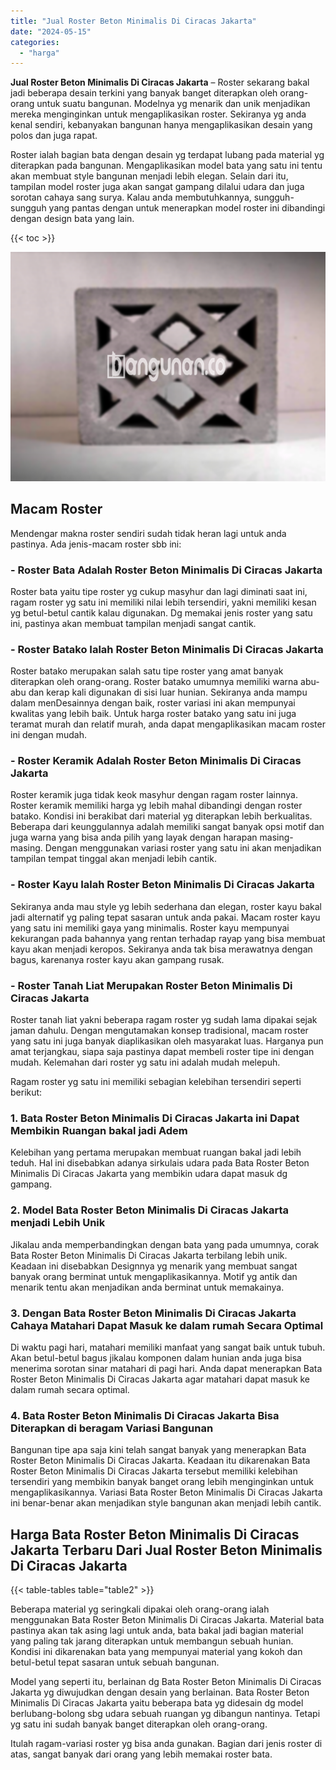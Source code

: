 ```yaml
---
title: "Jual Roster Beton Minimalis Di Ciracas Jakarta"
date: "2024-05-15"
categories: 
  - "harga"
---
```


**Jual Roster Beton Minimalis Di Ciracas Jakarta** – Roster sekarang bakal jadi beberapa desain terkini yang banyak banget diterapkan oleh orang-orang untuk suatu bangunan. Modelnya yg menarik dan unik menjadikan mereka menginginkan untuk mengaplikasikan roster. Sekiranya yg anda kenal sendiri, kebanyakan bangunan hanya mengaplikasikan desain yang polos dan juga rapat.

Roster ialah bagian bata dengan desain yg terdapat lubang pada material yg diterapkan pada bangunan. Mengaplikasikan model bata yang satu ini tentu akan membuat style bangunan menjadi lebih elegan. Selain dari itu, tampilan model roster juga akan sangat gampang dilalui udara dan juga sorotan cahaya sang surya. Kalau anda membutuhkannya, sungguh-sungguh yang pantas dengan untuk menerapkan model roster ini dibandingi dengan design bata yang lain.

{{< toc >}}

![Jual Roster Beton Minimalis Di Ciracas Jakarta](/images/bata-roster-minimalis-24.png)

## Macam Roster

Mendengar makna roster sendiri sudah tidak heran lagi untuk anda pastinya. Ada jenis-macam roster sbb ini:

### \- Roster Bata Adalah Roster Beton Minimalis Di Ciracas Jakarta

Roster bata yaitu tipe roster yg cukup masyhur dan lagi diminati saat ini, ragam roster yg satu ini memiliki nilai lebih tersendiri, yakni memiliki kesan yg betul-betul cantik kalau digunakan. Dg memakai jenis roster yang satu ini, pastinya akan membuat tampilan menjadi sangat cantik.

### \- Roster Batako Ialah Roster Beton Minimalis Di Ciracas Jakarta

Roster batako merupakan salah satu tipe roster yang amat banyak diterapkan oleh orang-orang. Roster batako umumnya memiliki warna abu-abu dan kerap kali digunakan di sisi luar hunian. Sekiranya anda mampu dalam menDesainnya dengan baik, roster variasi ini akan mempunyai kwalitas yang lebih baik. Untuk harga roster batako yang satu ini juga teramat murah dan relatif murah, anda dapat mengaplikasikan macam roster ini dengan mudah.

### \- Roster Keramik Adalah Roster Beton Minimalis Di Ciracas Jakarta

Roster keramik juga tidak keok masyhur dengan ragam roster lainnya. Roster keramik memiliki harga yg lebih mahal dibandingi dengan roster batako. Kondisi ini berakibat dari material yg diterapkan lebih berkualitas. Beberapa dari keunggulannya adalah memiliki sangat banyak opsi motif dan juga warna yang bisa anda pilih yang layak dengan harapan masing-masing. Dengan menggunakan variasi roster yang satu ini akan menjadikan tampilan tempat tinggal akan menjadi lebih cantik.

### \- Roster Kayu Ialah Roster Beton Minimalis Di Ciracas Jakarta

Sekiranya anda mau style yg lebih sederhana dan elegan, roster kayu bakal jadi alternatif yg paling tepat sasaran untuk anda pakai. Macam roster kayu yang satu ini memiliki gaya yang minimalis. Roster kayu mempunyai kekurangan pada bahannya yang rentan terhadap rayap yang bisa membuat kayu akan menjadi keropos. Sekiranya anda tak bisa merawatnya dengan bagus, karenanya roster kayu akan gampang rusak.

### \- Roster Tanah Liat Merupakan Roster Beton Minimalis Di Ciracas Jakarta

Roster tanah liat yakni beberapa ragam roster yg sudah lama dipakai sejak jaman dahulu. Dengan mengutamakan konsep tradisional, macam roster yang satu ini juga banyak diaplikasikan oleh masyarakat luas. Harganya pun amat terjangkau, siapa saja pastinya dapat membeli roster tipe ini dengan mudah. Kelemahan dari roster yg satu ini adalah mudah melepuh.

Ragam roster yg satu ini memiliki sebagian kelebihan tersendiri seperti berikut:

### 1\. Bata Roster Beton Minimalis Di Ciracas Jakarta ini Dapat Membikin Ruangan bakal jadi Adem

Kelebihan yang pertama merupakan membuat ruangan bakal jadi lebih teduh. Hal ini disebabkan adanya sirkulais udara pada Bata Roster Beton Minimalis Di Ciracas Jakarta yang membikin udara dapat masuk dg gampang.

### 2\. Model Bata Roster Beton Minimalis Di Ciracas Jakarta menjadi Lebih Unik

Jikalau anda memperbandingkan dengan bata yang pada umumnya, corak Bata Roster Beton Minimalis Di Ciracas Jakarta terbilang lebih unik. Keadaan ini disebabkan Designnya yg menarik yang membuat sangat banyak orang berminat untuk mengaplikasikannya. Motif yg antik dan menarik tentu akan menjadikan anda berminat untuk memakainya.

### 3\. Dengan Bata Roster Beton Minimalis Di Ciracas Jakarta Cahaya Matahari Dapat Masuk ke dalam rumah Secara Optimal

Di waktu pagi hari, matahari memiliki manfaat yang sangat baik untuk tubuh. Akan betul-betul bagus jikalau komponen dalam hunian anda juga bisa menerima sorotan sinar matahari di pagi hari. Anda dapat menerapkan Bata Roster Beton Minimalis Di Ciracas Jakarta agar matahari dapat masuk ke dalam rumah secara optimal.

### 4\. Bata Roster Beton Minimalis Di Ciracas Jakarta Bisa Diterapkan di beragam Variasi Bangunan

Bangunan tipe apa saja kini telah sangat banyak yang menerapkan Bata Roster Beton Minimalis Di Ciracas Jakarta. Keadaan itu dikarenakan Bata Roster Beton Minimalis Di Ciracas Jakarta tersebut memiliki kelebihan tersendiri yang membikin banyak banget orang lebih menginginkan untuk mengaplikasikannya. Variasi Bata Roster Beton Minimalis Di Ciracas Jakarta ini benar-benar akan menjadikan style bangunan akan menjadi lebih cantik.

## Harga Bata Roster Beton Minimalis Di Ciracas Jakarta Terbaru Dari Jual Roster Beton Minimalis Di Ciracas Jakarta

{{< table-tables table="table2" >}}

Beberapa material yg seringkali dipakai oleh orang-orang ialah menggunakan Bata Roster Beton Minimalis Di Ciracas Jakarta. Material bata pastinya akan tak asing lagi untuk anda, bata bakal jadi bagian material yang paling tak jarang diterapkan untuk membangun sebuah hunian. Kondisi ini dikarenakan bata yang mempunyai material yang kokoh dan betul-betul tepat sasaran untuk sebuah bangunan.

Model yang seperti itu, berlainan dg Bata Roster Beton Minimalis Di Ciracas Jakarta yg diwujudkan dengan desain yang berlainan. Bata Roster Beton Minimalis Di Ciracas Jakarta yaitu beberapa bata yg didesain dg model berlubang-bolong sbg udara sebuah ruangan yg dibangun nantinya. Tetapi yg satu ini sudah banyak banget diterapkan oleh orang-orang.

Itulah ragam-variasi roster yg bisa anda gunakan. Bagian dari jenis roster di atas, sangat banyak dari orang yang lebih memakai roster bata.

